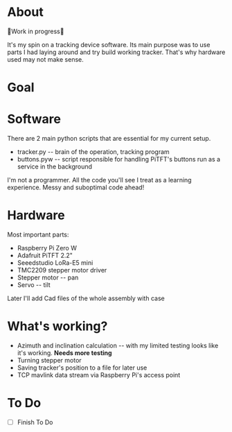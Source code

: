 
# About
🚨Work in progress🚨

It's my spin on a tracking device software. Its main purpose was to use parts I had laying around and try build working tracker. That's why hardware used may not make sense. 

# Goal

# Software
There are 2 main python scripts that are essential for my current setup.
* tracker.py -- brain of the operation, tracking program
* buttons.pyw -- script responsible for handling PiTFT's buttons run as a service in the background

I'm not a programmer. All the code you'll see I treat as a learning experience. 
Messy and suboptimal code ahead!

# Hardware 
Most important parts:
* Raspberry Pi Zero W
* Adafruit PiTFT 2.2"
* Seeedstudio LoRa-E5 mini
* TMC2209 stepper motor driver
* Stepper motor -- pan
* Servo -- tilt

Later I'll add Cad files of the whole assembly with case

# What's working?
- Azimuth and inclination calculation -- with my limited testing looks like it's working. **Needs more testing**
- Turning stepper motor
- Saving tracker's position to a file for later use
- TCP mavlink data stream via Raspberry Pi's access point

# To Do

 - [ ] Finish To Do
